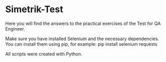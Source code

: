 # Simetrik-Test

Here you will find the answers to the practical exercises of the Test for QA Engineer.

Make sure you have installed Selenium and the necessary dependencies. You can install them using pip, for example:
pip install selenium requests

All scripts were created with Python.
